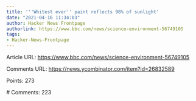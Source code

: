 ```yaml
---
title: '''Whitest ever'' paint reflects 98% of sunlight'
date: "2021-04-16 11:34:03"
author: Hacker News Frontpage
authorlink: https://www.bbc.com/news/science-environment-56749105
tags:
- Hacker-News-Frontpage
---
```


<p>Article URL: <a href="https://www.bbc.com/news/science-environment-56749105">https://www.bbc.com/news/science-environment-56749105</a></p>
<p>Comments URL: <a href="https://news.ycombinator.com/item?id=26832589">https://news.ycombinator.com/item?id=26832589</a></p>
<p>Points: 273</p>
<p># Comments: 223</p>
